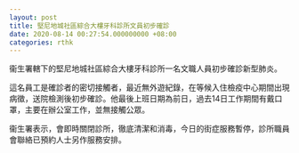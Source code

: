 ```yaml
---
layout: post
title: 堅尼地城社區綜合大樓牙科診所文員初步確診
date: 2020-08-14 00:27:54.000000000 +08:00
categories: rthk
---
```


衞生署轄下的堅尼地城社區綜合大樓牙科診所一名文職人員初步確診新型肺炎。

這名員工是確診者的密切接觸者，最近無外遊紀錄，在等候入住檢疫中心期間出現病徵，送院檢測後初步確診。他最後上班日期為前日，過去14日工作期間有戴口罩，主要在辦公室工作，並無接觸公眾。

衞生署表示，會即時關閉診所，徹底清潔和消毒，今日的街症服務暫停，診所職員會聯絡已預約人士另作服務安排。
